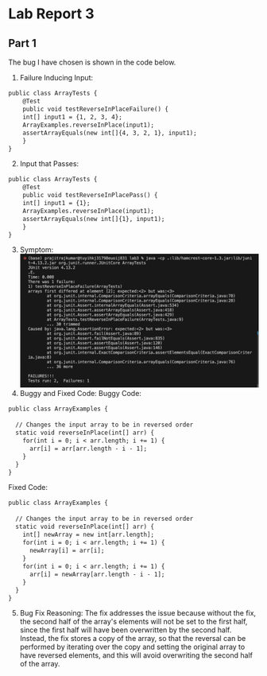 # Lab Report 3

## Part 1
The bug I have chosen is shown in the code below.
1. Failure Inducing Input:
```
public class ArrayTests {
	@Test 
	public void testReverseInPlaceFailure() {
    int[] input1 = {1, 2, 3, 4};
    ArrayExamples.reverseInPlace(input1);
    assertArrayEquals(new int[]{4, 3, 2, 1}, input1);
	}
}
```
2. Input that Passes:
```
public class ArrayTests {
	@Test 
	public void testReverseInPlacePass() {
    int[] input1 = {1};
    ArrayExamples.reverseInPlace(input1);
    assertArrayEquals(new int[]{1}, input1);
	}
}
```
3. Symptom:
![Image](./run.png)
5. Buggy and Fixed Code:
Buggy Code:
```
public class ArrayExamples {

  // Changes the input array to be in reversed order
  static void reverseInPlace(int[] arr) {
    for(int i = 0; i < arr.length; i += 1) {
      arr[i] = arr[arr.length - i - 1];
    }
  }
}
```
Fixed Code:
```
public class ArrayExamples {

  // Changes the input array to be in reversed order
  static void reverseInPlace(int[] arr) {
    int[] newArray = new int[arr.length];
    for(int i = 0; i < arr.length; i += 1) {
      newArray[i] = arr[i];
    }
    for(int i = 0; i < arr.length; i += 1) {
      arr[i] = newArray[arr.length - i - 1];
    }
  }
}
```
5. Bug Fix Reasoning:
The fix addresses the issue because without the fix, the second half of the array's elements will not be set to the first half, since the first half will have been overwritten by the second half. Instead, the fix stores a copy of the array, so that the reversal can be performed by iterating over the copy and setting the original array to have reversed elements, and this will avoid overwriting the second half of the array.
